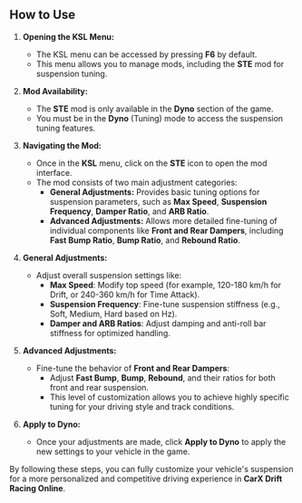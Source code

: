 ## How to Use

1. **Opening the KSL Menu:**
   - The KSL menu can be accessed by pressing **F6** by default.
   - This menu allows you to manage mods, including the **STE** mod for suspension tuning.

2. **Mod Availability:**
   - The **STE** mod is only available in the **Dyno** section of the game.
   - You must be in the **Dyno** (Tuning) mode to access the suspension tuning features.

3. **Navigating the Mod:**
   - Once in the **KSL** menu, click on the **STE** icon to open the mod interface.
   - The mod consists of two main adjustment categories:
     - **General Adjustments:** Provides basic tuning options for suspension parameters, such as **Max Speed**, **Suspension Frequency**, **Damper Ratio**, and **ARB Ratio**.
     - **Advanced Adjustments:** Allows more detailed fine-tuning of individual components like **Front and Rear Dampers**, including **Fast Bump Ratio**, **Bump Ratio**, and **Rebound Ratio**.

4. **General Adjustments:**
   - Adjust overall suspension settings like:
     - **Max Speed**: Modify top speed (for example, 120-180 km/h for Drift, or 240-360 km/h for Time Attack).
     - **Suspension Frequency**: Fine-tune suspension stiffness (e.g., Soft, Medium, Hard based on Hz).
     - **Damper and ARB Ratios**: Adjust damping and anti-roll bar stiffness for optimized handling.

5. **Advanced Adjustments:**
   - Fine-tune the behavior of **Front and Rear Dampers**:
     - Adjust **Fast Bump**, **Bump**, **Rebound**, and their ratios for both front and rear suspension.
     - This level of customization allows you to achieve highly specific tuning for your driving style and track conditions.

6. **Apply to Dyno:**
   - Once your adjustments are made, click **Apply to Dyno** to apply the new settings to your vehicle in the game.

By following these steps, you can fully customize your vehicle's suspension for a more personalized and competitive driving experience in **CarX Drift Racing Online**.
